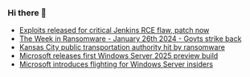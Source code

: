 ### Hi there 👋

<!--START_SECTION:feed-->
* [Exploits released for critical Jenkins RCE flaw, patch now](https://www.bleepingcomputer.com/news/security/exploits-released-for-critical-jenkins-rce-flaw-patch-now/)
* [The Week in Ransomware - January 26th 2024 - Govts strike back](https://www.bleepingcomputer.com/news/security/the-week-in-ransomware-january-26th-2024-govts-strike-back/)
* [Kansas City public transportation authority hit by ransomware](https://www.bleepingcomputer.com/news/security/kansas-city-public-transportation-authority-hit-by-ransomware/)
* [Microsoft releases first Windows Server 2025 preview build](https://www.bleepingcomputer.com/news/microsoft/microsoft-releases-first-windows-server-2025-preview-build/)
* [Microsoft introduces flighting for Windows Server insiders](https://www.bleepingcomputer.com/news/microsoft/microsoft-introduces-flighting-for-windows-server-insiders/)
<!--END_SECTION:feed-->

<!--
**frankenk/frankenk** is a ✨ _special_ ✨ repository because its `README.md` (this file) appears on your GitHub profile.

Here are some ideas to get you started:

- 🔭 I’m currently working on ...
- 🌱 I’m currently learning ...
- 👯 I’m looking to collaborate on ...
- 🤔 I’m looking for help with ...
- 💬 Ask me about ...
- 📫 How to reach me: ...
- 😄 Pronouns: ...
- ⚡ Fun fact: ...
-->



